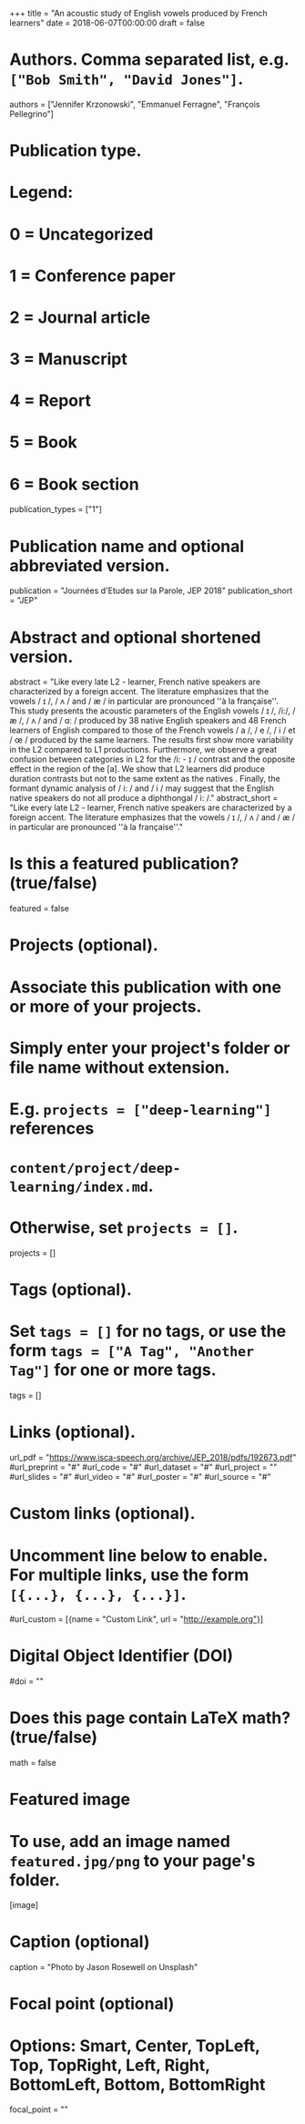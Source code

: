+++
title = "An acoustic study of English vowels produced by French learners"
date = 2018-06-07T00:00:00
draft = false

# Authors. Comma separated list, e.g. `["Bob Smith", "David Jones"]`.
authors = ["Jennifer Krzonowski", "Emmanuel Ferragne", "François Pellegrino"]

# Publication type.
# Legend:
# 0 = Uncategorized
# 1 = Conference paper
# 2 = Journal article
# 3 = Manuscript
# 4 = Report
# 5 = Book
# 6 = Book section
publication_types = ["1"]

# Publication name and optional abbreviated version.
publication = "Journées d'Etudes sur la Parole, JEP 2018"
publication_short = "JEP"

# Abstract and optional shortened version.
abstract = "Like every late L2 - learner, French native speakers are characterized by a foreign accent. The literature emphasizes that the vowels / ɪ /, / ʌ / and / æ / in particular are pronounced ''à la française''. This study presents the acoustic parameters of the English vowels / ɪ /, /i:/, / æ /, / ʌ / and / ɑ: / produced by 38 native English speakers and 48 French learners of English compared to those of the French vowels / a /, / e /, / i / et / œ / produced by the same learners. The results first show more variability in the L2 compared to L1 productions. Furthermore, we observe a great confusion between categories in L2 for the /i: - ɪ / contrast and the opposite effect in the region of the [a]. We show that L2 learners did produce duration contrasts but not to the same extent as the natives . Finally, the formant dynamic analysis of / i: / and / i / may suggest that the English native speakers do not all produce a diphthongal / i: /."
abstract_short = "Like every late L2 - learner, French native speakers are characterized by a foreign accent. The literature emphasizes that the vowels / ɪ /, / ʌ / and / æ / in particular are pronounced ''à la française''."

# Is this a featured publication? (true/false)
featured = false

# Projects (optional).
#   Associate this publication with one or more of your projects.
#   Simply enter your project's folder or file name without extension.
#   E.g. `projects = ["deep-learning"]` references 
#   `content/project/deep-learning/index.md`.
#   Otherwise, set `projects = []`.
projects = []

# Tags (optional).
#   Set `tags = []` for no tags, or use the form `tags = ["A Tag", "Another Tag"]` for one or more tags.
tags = []

# Links (optional).
url_pdf = "https://www.isca-speech.org/archive/JEP_2018/pdfs/192673.pdf"
#url_preprint = "#"
#url_code = "#"
#url_dataset = "#"
#url_project = ""
#url_slides = "#"
#url_video = "#"
#url_poster = "#"
#url_source = "#"

# Custom links (optional).
#   Uncomment line below to enable. For multiple links, use the form `[{...}, {...}, {...}]`.
#url_custom = [{name = "Custom Link", url = "http://example.org"}]

# Digital Object Identifier (DOI)
#doi = ""

# Does this page contain LaTeX math? (true/false)
math = false

# Featured image
# To use, add an image named `featured.jpg/png` to your page's folder. 
[image]
  # Caption (optional)
  caption = "Photo by Jason Rosewell on Unsplash"

  # Focal point (optional)
  # Options: Smart, Center, TopLeft, Top, TopRight, Left, Right, BottomLeft, Bottom, BottomRight
  focal_point = ""
